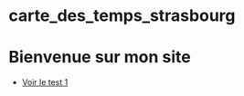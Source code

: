 # carte_des_temps_strasbourg

<!DOCTYPE html>
<html lang="fr">
<head>
  <meta charset="UTF-8">
  <title> carte_des_temps_strasbourg </title>
</head>
<body>
  <h1>Bienvenue sur mon site</h1>
  <ul>
    <li><a href="carte_strasbourg_test1.html" target="_blank">Voir le test 1</a></li>
  </ul>
</body>
</html>
